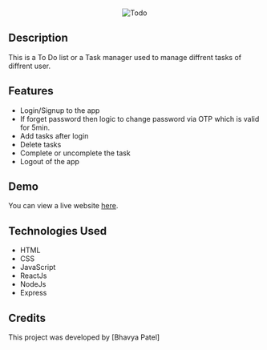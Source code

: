 
<!-- PROJECT LOGO -->
<br />
<div align="center" size="50px">
  
![Todo](https://github.com/Bhavu2412/To_Do_FullStack/assets/102239817/302f8213-7f3f-42c8-a7c8-28106dc63a77)
 
</div>



## Description

This is a To Do list or a Task manager used to manage diffrent tasks of diffrent user.

## Features

- Login/Signup to the app
- If forget password then logic to change password via OTP which is valid for 5min.
- Add tasks after login
- Delete tasks
- Complete or uncomplete the task
- Logout of the app 

## Demo

You can view a live website [here](https://radiant-sable-3c911a.netlify.app).

## Technologies Used

- HTML
- CSS
- JavaScript
- ReactJs
- NodeJs
- Express


## Credits

This project was developed by [Bhavya Patel]


